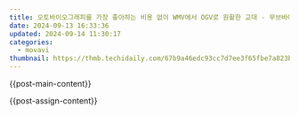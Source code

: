```yaml
---
title: 오토바이오그래피를 가장 좋아하는 비용 없이 WMV에서 OGV로 원활한 교대 - 무브바이
date: 2024-09-13 16:33:36
updated: 2024-09-14 11:30:17
categories:
  - movavi
thumbnail: https://thmb.techidaily.com/67b9a46edc93cc7d7ee3f65fbe7a823bf8c1214de87337d167efacd25af9eafd.jpg
---
```


{{post-main-content}}

<ins class="adsbygoogle"
     style="display:block"
     data-ad-format="autorelaxed"
     data-ad-client="ca-pub-7571918770474297"
     data-ad-slot="1223367746"></ins>

{{post-assign-content}}

<ins class="adsbygoogle"
     style="display:block"
     data-ad-client="ca-pub-7571918770474297"
     data-ad-slot="8358498916"
     data-ad-format="auto"
     data-full-width-responsive="true"></ins>
